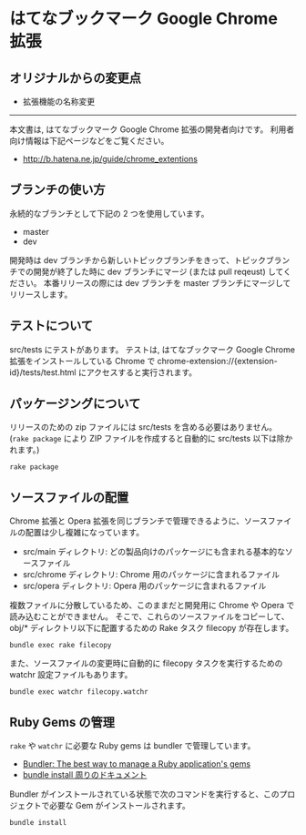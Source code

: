 # はてなブックマーク Google Chrome 拡張

## オリジナルからの変更点

- 拡張機能の名称変更

---

本文書は, はてなブックマーク Google Chrome 拡張の開発者向けです。
利用者向け情報は下記ページなどをご覧ください。

* http://b.hatena.ne.jp/guide/chrome_extentions

## ブランチの使い方

永続的なブランチとして下記の 2 つを使用しています。

* master
* dev

開発時は dev ブランチから新しいトピックブランチをきって、トピックブランチでの開発が終了した時に
dev ブランチにマージ (または pull reqeust) してください。
本番リリースの際には dev ブランチを master ブランチにマージしてリリースします。

## テストについて

src/tests にテストがあります。
テストは, はてなブックマーク Google Chrome 拡張をインストールしている Chrome で
chrome-extension://{extension-id}/tests/test.html にアクセスすると実行されます。

## パッケージングについて

リリースのための zip ファイルには src/tests を含める必要はありません。
(`rake package` により ZIP ファイルを作成すると自動的に src/tests 以下は除かれます。)
```
rake package
```

## ソースファイルの配置

Chrome 拡張と Opera 拡張を同じブランチで管理できるように、ソースファイルの配置は少し複雑になっています。

* src/main ディレクトリ: どの製品向けのパッケージにも含まれる基本的なソースファイル
* src/chrome ディレクトリ: Chrome 用のパッケージに含まれるファイル
* src/opera ディレクトリ: Opera 用のパッケージに含まれるファイル

複数ファイルに分散しているため、このままだと開発用に Chrome や Opera で読み込むことができません。
そこで、これらのソースファイルをコピーして、obj/* ディレクトリ以下に配置するための Rake タスク filecopy が存在します。

```
bundle exec rake filecopy
```

また、ソースファイルの変更時に自動的に filecopy タスクを実行するための watchr 設定ファイルもあります。

```
bundle exec watchr filecopy.watchr
```

## Ruby Gems の管理

`rake` や `watchr` に必要な Ruby gems は bundler で管理しています。

* [Bundler: The best way to manage a Ruby application's gems](http://gembundler.com/)
* [bundle install 周りのドキュメント](http://gembundler.com/v1.3/man/bundle-install.1.html)

Bundler がインストールされている状態で次のコマンドを実行すると、このプロジェクトで必要な Gem がインストールされます。

```
bundle install
```

